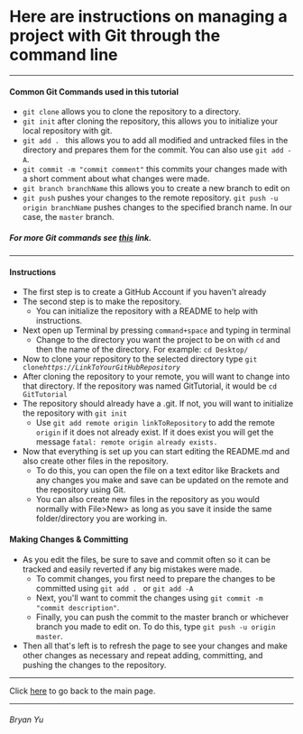 # Here are instructions on managing a project with Git through the command line

--- 
#### Common Git Commands used in this tutorial
* ```git clone``` allows you to clone the repository to a directory.
* ```git init``` after cloning the repository, this allows you to initialize your local repository with git.
* ```git add . ``` this allows you to add all modified and untracked files in the directory and prepares them for the commit. You can also use ```git add -A```.
* ```git commit -m "commit comment"``` this commits your changes made with a short comment about what changes were made. 
* ```git branch branchName``` this allows you to create a new branch to edit on
* ```git push``` pushes your changes to the remote repository. ```git push -u origin branchName``` pushes changes to the specified branch name. In our case, the ```master``` branch. 
##### For more Git commands see [this](https://github.com/joshnh/Git-Commands) link. 
---
#### Instructions
* The first step is to create a GitHub Account if you haven't already 
* The second step is to make the repository.
    * You can initialize the repository with a README to help with instructions.
* Next open up Terminal by pressing ```command+space``` and typing in terminal
    * Change to the directory you want the project to be on with ```cd``` and then the name of the directory. For example: ```cd Desktop/ ``` 
* Now to clone your repository to the selected directory type ```git clone```*```https://LinkToYourGitHubRepository```*
* After cloning the repository to your remote, you will want to change into that directory. If the repository was named GitTutorial, it would be  ```cd GitTutorial```
* The repository should already have a .git. If not, you will want to initialize the repository with ```git init``` 
    * Use ```git add remote origin linkToRepository``` to add the remote ```origin``` if it does not already exist. If it does exist you will get the message ```fatal: remote origin already exists.```
* Now that everything is set up you can start editing the README.md and also create other files in the repository.
    * To do this, you can open the file on a text editor like Brackets and any changes you make and save can be updated on the remote and the repository using Git. 
    * You can also create new files in the repository as you would normally with File>New> as long as you save it inside the same folder/directory you are working in. 
#### Making Changes & Committing 
* As you edit the files, be sure to save and commit often so it can be tracked and easily reverted if any big mistakes were made. 
    * To commit changes, you first need to prepare the changes to be committed using ```git add . ``` or ```git add -A```
    * Next, you'll want to commit the changes using ```git commit -m "commit description"```. 
    * Finally, you can push the commit to the master branch or whichever branch you made to edit on. To do this, type ```git push -u origin master```. 
* Then all that's left is to refresh the page to see your changes and make other changes as necessary and repeat adding, committing, and pushing the changes to the repository. 


---
Click [here](https://github.com/byu26/IT1000) to go back to the main page.

---

###### Bryan Yu

